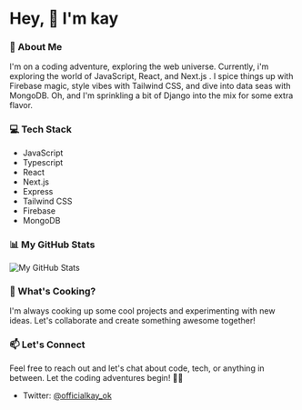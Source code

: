 # Hey, 👋 I'm kay

### 🚀 About Me
I'm on a coding adventure, exploring the web universe. Currently, i'm exploring the world of JavaScript, React, and Next.js . I spice things up with Firebase magic, style vibes with Tailwind CSS, and dive into data seas with MongoDB. Oh, and I'm sprinkling a bit of Django into the mix for some extra flavor.

### 💻 Tech Stack
- JavaScript
- Typescript
- React
- Next.js
- Express
- Tailwind CSS
- Firebase
- MongoDB

### 📊 My GitHub Stats
![My GitHub Stats](https://github-readme-stats.vercel.app/api?username=kindnesskay&show_icons=true&count_private=true&hide=contribs,prs&theme=radical)

### 🌟 What's Cooking?
I'm always cooking up some cool projects and experimenting with new ideas. Let's collaborate and create something awesome together!

### 📫 Let's Connect
Feel free to reach out and let's chat about code, tech, or anything in between. Let the coding adventures begin! 🌈✨
- Twitter: [@officialkay_ok](https://twitter.com/officialkay_ok)
